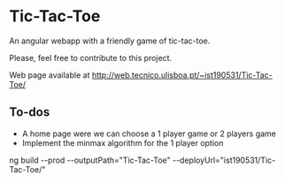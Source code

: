 # Tic-Tac-Toe

An angular webapp with a friendly game of tic-tac-toe.

Please, feel free to contribute to this project.

Web page available at http://web.tecnico.ulisboa.pt/~ist190531/Tic-Tac-Toe/

## To-dos
- A home page were we can choose a 1 player game or 2 players game
- Implement the minmax algorithm for the 1 player option

ng build --prod --outputPath="Tic-Tac-Toe" --deployUrl="ist190531/Tic-Tac-Toe/"
